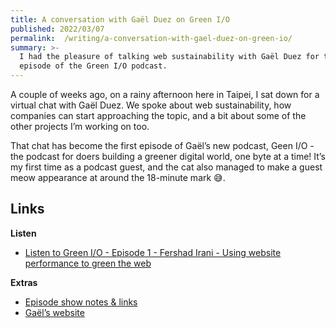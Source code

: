 ```yaml
---
title: A conversation with Gaël Duez on Green I/O
published: 2022/03/07
permalink:  /writing/a-conversation-with-gael-duez-on-green-io/
summary: >-
  I had the pleasure of talking web sustainability with Gaël Duez for the first
  episode of the Green I/O podcast.
---
```


A couple of weeks ago, on a rainy afternoon here in Taipei, I sat down for a virtual chat with Gaël Duez. We spoke about web sustainability, how companies can start approaching the topic, and a bit about some of the other projects I’m working on too.

That chat has become the first episode of Gaël’s new podcast, Geen I/O - the podcast for doers building a greener digital world, one byte at a time! It’s my first time as a podcast guest, and the cat also managed to make a guest meow appearance at around the 18-minute mark 😅.

## Links

**Listen**​

- [Listen to Green I/O - Episode 1 - Fershad Irani - Using website performance to green the web](https://anchor.fm/greenio/episodes/Fershad-Irani---Using-website-performance-to-green-the-web-e1f6179)​

**Extras**

- [Episode show notes & links](https://gaelduez.com/blog/2-greenio-1-Fershad-Irani-web-performance-sustainability)​
- [Gaël’s website](https://gaelduez.com/)​
